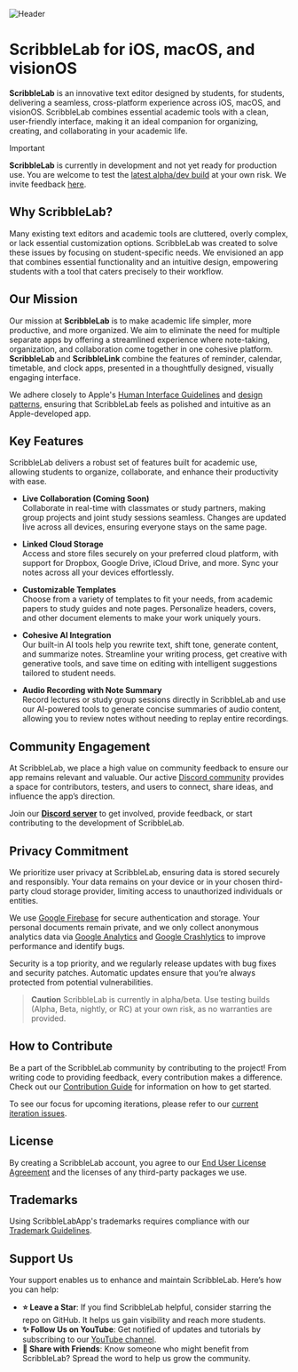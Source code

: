 ![Header](https://github.com/ScribbleLabApp/ScribbleLab/assets/129311622/eb1953ca-f14f-43ba-84d9-a50b7db93303)

# ScribbleLab for iOS, macOS, and visionOS

**ScribbleLab** is an innovative text editor designed by students, for students, delivering a seamless, cross-platform experience across iOS, macOS, and visionOS. ScribbleLab combines essential academic tools with a clean, user-friendly interface, making it an ideal companion for organizing, creating, and collaborating in your academic life.

> [!IMPORTANT]
> **ScribbleLab** is currently in development and not yet ready for production use. You are welcome to test the [latest alpha/dev build](https://github.com/ScribbleLabApp/ScribbleLab/releases/latest) at your own risk. We invite feedback [here](https://github.com/ScribbleLabApp/ScribbleLab/issues).

## Why ScribbleLab?
Many existing text editors and academic tools are cluttered, overly complex, or lack essential customization options. ScribbleLab was created to solve these issues by focusing on student-specific needs. We envisioned an app that combines essential functionality and an intuitive design, empowering students with a tool that caters precisely to their workflow.

## Our Mission
Our mission at **ScribbleLab** is to make academic life simpler, more productive, and more organized. We aim to eliminate the need for multiple separate apps by offering a streamlined experience where note-taking, organization, and collaboration come together in one cohesive platform. **ScribbleLab** and **ScribbleLink** combine the features of reminder, calendar, timetable, and clock apps, presented in a thoughtfully designed, visually engaging interface.

We adhere closely to Apple's [Human Interface Guidelines](https://developer.apple.com/design/human-interface-guidelines) and [design patterns](https://developer.apple.com/design/human-interface-guidelines/patterns), ensuring that ScribbleLab feels as polished and intuitive as an Apple-developed app.

## Key Features
ScribbleLab delivers a robust set of features built for academic use, allowing students to organize, collaborate, and enhance their productivity with ease.

- **Live Collaboration (Coming Soon)**  
  Collaborate in real-time with classmates or study partners, making group projects and joint study sessions seamless. Changes are updated live across all devices, ensuring everyone stays on the same page.

- **Linked Cloud Storage**  
  Access and store files securely on your preferred cloud platform, with support for Dropbox, Google Drive, iCloud Drive, and more. Sync your notes across all your devices effortlessly.

- **Customizable Templates**  
  Choose from a variety of templates to fit your needs, from academic papers to study guides and note pages. Personalize headers, covers, and other document elements to make your work uniquely yours.

- **Cohesive AI Integration**  
  Our built-in AI tools help you rewrite text, shift tone, generate content, and summarize notes. Streamline your writing process, get creative with generative tools, and save time on editing with intelligent suggestions tailored to student needs.

- **Audio Recording with Note Summary**  
  Record lectures or study group sessions directly in ScribbleLab and use our AI-powered tools to generate concise summaries of audio content, allowing you to review notes without needing to replay entire recordings.

## Community Engagement
At ScribbleLab, we place a high value on community feedback to ensure our app remains relevant and valuable. Our active [Discord community](https://discord.gg/Y5mUJbNC8h) provides a space for contributors, testers, and users to connect, share ideas, and influence the app’s direction.

Join our [**Discord server**](https://discord.gg/Y5mUJbNC8h) to get involved, provide feedback, or start contributing to the development of ScribbleLab.

## Privacy Commitment
We prioritize user privacy at ScribbleLab, ensuring data is stored securely and responsibly. Your data remains on your device or in your chosen third-party cloud storage provider, limiting access to unauthorized individuals or entities.

We use [Google Firebase](https://firebase.google.com/) for secure authentication and storage. Your personal documents remain private, and we only collect anonymous analytics data via [Google Analytics](https://developers.google.com/analytics?hl=en) and [Google Crashlytics](https://firebase.google.com/docs/crashlytics?hl=en) to improve performance and identify bugs.

Security is a top priority, and we regularly release updates with bug fixes and security patches. Automatic updates ensure that you’re always protected from potential vulnerabilities.

> **Caution**
> ScribbleLab is currently in alpha/beta. Use testing builds (Alpha, Beta, nightly, or RC) at your own risk, as no warranties are provided.

## How to Contribute
Be a part of the ScribbleLab community by contributing to the project! From writing code to providing feedback, every contribution makes a difference. Check out our [Contribution Guide](https://github.com/ScribbleLabApp/ScribbleLab/blob/main/CONTRIBUTING.md) for information on how to get started.

To see our focus for upcoming iterations, please refer to our [current iteration issues](https://github.com/orgs/ScribbleLabApp/projects/1/views/1).

## License
By creating a ScribbleLab account, you agree to our [End User License Agreement]() and the licenses of any third-party packages we use.

## Trademarks
Using ScribbleLabApp's trademarks requires compliance with our [Trademark Guidelines](TRADEMARKS.md).

## Support Us
Your support enables us to enhance and maintain ScribbleLab. Here’s how you can help:

- **⭐️ Leave a Star**: If you find ScribbleLab helpful, consider starring the repo on GitHub. It helps us gain visibility and reach more students.
- **✨ Follow Us on YouTube**: Get notified of updates and tutorials by subscribing to our [YouTube channel](https://www.youtube.com/channel/UCeYbQ8c3qWq5ITpeFi67qFg).
- **📲 Share with Friends**: Know someone who might benefit from ScribbleLab? Spread the word to help us grow the community.